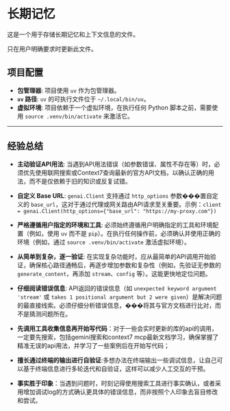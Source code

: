 # 长期记忆

这是一个用于存储长期记忆和上下文信息的文件。

只在用户明确要求时更新此文件。

## 项目配置

- **包管理器**: 项目使用 `uv` 作为包管理器。
- **`uv` 路径**: `uv` 的可执行文件位于 `~/.local/bin/uv`。
- **虚拟环境**: 项目依赖于一个虚拟环境，在执行任何 Python 脚本之前，需要使用 `source .venv/bin/activate` 来激活它。

---

## 经验总结

- **主动验证API用法**: 当遇到API用法错误（如参数错误、属性不存在等）时，必须优先使用联网搜索或Context7查询最新的官方API文档，以确认正确的用法，而不是仅依赖于旧的知识或反复试错。
- **自定义 Base URL**: `genai.Client` 支持通过 `http_options` 参数���置自定义的 `base_url`，这对于通过代理或网关路由API请求至关重要。示例：`client = genai.Client(http_options={"base_url": "https://my-proxy.com"})`
- **严格遵循用户指定的环境和工具**: 必须始终遵循用户明确指定的工具和环境配置（例如，使用 `uv` 而不是 `pip`）。在执行任何操作前，必须确认并使用正确的环境（例如，通过 `source .venv/bin/activate` 激活虚拟环境）。
- **从简单到复杂，逐一验证**: 在实现复杂功能时，应从最简单的API调用开始验证，确保核心路径通畅后，再逐步增加参数和复杂性（例如，先验证无参数的 `generate_content`，再添加 `stream`、`config` 等）。这能更快地定位问题。
- **仔细阅读错误信息**: API返回的错误信息（如 `unexpected keyword argument 'stream'` 或 `takes 1 positional argument but 2 were given`）是解决问题的最直接线索。必须仔细分析错误信息，���将其与官方文档进行比对，而不是猜测问题所在。


- **先调用工具收集信息再开始写代码**：对于一些会实时更新的库的api的调用，一定要先搜索，包括gemini搜索和context7 mcp最新文档学习，确保掌握了精准无误的api用法，并学习了一些案例后在开始写代码；
- **擅长通过终端的输出进行自验证**:多想办法在终端输出一些调试信息，让自己可以基于终端信息进行多轮迭代和自验证，这样可以减少人工交互的干预。
- **事实胜于印象**：当遇到问题时，时刻记得使用搜索工具进行事实确认，或者采用增加调试log的方式确认更具体的错误信息，而非按照个人印象去盲目修改和尝试。